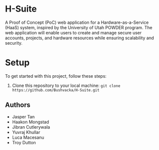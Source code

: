 # H-Suite

A Proof of Concept (PoC) web application for a Hardware-as-a-Service (HaaS) system, inspired by the University of Utah POWDER program. The web application will enable users to create and manage secure user accounts, projects, and hardware resources while ensuring scalability and security.

# Setup

To get started with this project, follow these steps:

1. Clone this repository to your local machine: `git clone https://github.com/Bushvacka/H-Suite.git`

## Authors

- Jasper Tan
- Haakon Mongstad
- Jibran Cutlerywala
- Yuvraj Khullar
- Luca Macesanu
- Troy Dutton
